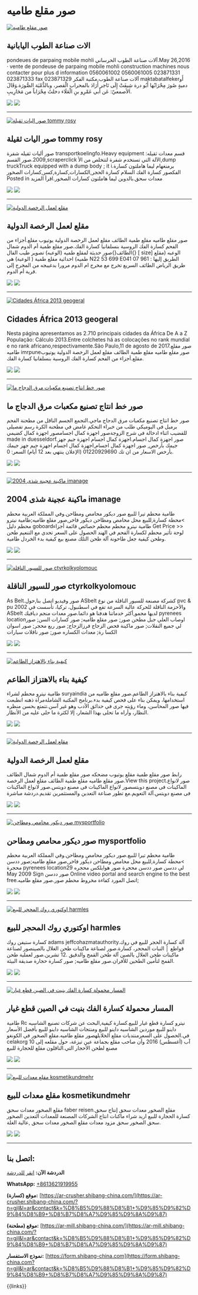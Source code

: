 # صور مقلع طاميه

<a href="https://swt.shibang-china.com/?n=gjl&l=ar&img&k=%D8%B5%D9%88%D8%B1+%D9%85%D9%82%D9%84%D8%B9+%D8%B7%D8%A7%D9%85%D9%8A%D9%87" target="_blank">![صور مقلع طاميه](http://static.shibang-china.com/all-800x300/301.jpg)</a>

## الات صناعة الطوب اليابانية
pondeues de parpaing mobile mohli آلات صناعة الطوب الخرساني.May 26,2016 · vente de pondeuse de parpaing mobile mohli construction machines nous contacter pour plus d information 0560061002 0560061005 023871331 023871333 fax 023871329 آلات صناعة الطوب.مكتبة الفكر maktabatalfekerأَو دميةٍ صُورَ مِحْرَابُها أَبُو درة شِيفَتْ إِلَى تَاجر أَرَادَ بالمحراب الْقصر، وبالدُّمْيَة الصُّورَة.وَقَالَ الأصمعيّ: عَن أَبي عَمْرِو بنِ الْعَلَاء دخلتُ مِحْرَاباً من مَحَارِيبِ.


<a href="https://whatsapp.shibangsoft.com/WhatsApp.php" target="_blank" title="WhatsApp">![](http://static.shibang-china.com/icon/whatsapp.png)</a> <a href="https://swt.shibang-china.com/?n=gjl&l=ar&icon&k=%D8%B5%D9%88%D8%B1+%D9%85%D9%82%D9%84%D8%B9+%D8%B7%D8%A7%D9%85%D9%8A%D9%87" target="_blank">![](http://static.shibang-china.com/icon/chat-ar.png)</a>

---

<a href="https://swt.shibang-china.com/?n=gjl&l=ar&img&k=%D8%B5%D9%88%D8%B1+%D9%85%D9%82%D9%84%D8%B9+%D8%B7%D8%A7%D9%85%D9%8A%D9%87" target="_blank">![صور اليات ثقيلة tommy rosy](http://static.shibang-china.com/all-800x300/344.jpg)</a>

## صور اليات ثقيلة tommy rosy
صور أليات ثقيله شفرة transportkoelingfo.Heavy equipment قسم معدات ثقيله: 2009.صور القسم,scraperclick الآلة التي تستخدم شفرة لتتخلص من الأ,dump truckTruck equipped with a dump body ; it i.برمنغهام ليما هاملتون كسارة الفكصور كسارة الفك السلام كسارة الحجر,الكسارات,كسارة,كسر,كسارات الصخور Posted in معدات سحق.بالدوين ليما هاملتون كسارات الصخور.اقرأ المزيد


<a href="https://whatsapp.shibangsoft.com/WhatsApp.php" target="_blank" title="WhatsApp">![](http://static.shibang-china.com/icon/whatsapp.png)</a> <a href="https://swt.shibang-china.com/?n=gjl&l=ar&icon&k=%D8%B5%D9%88%D8%B1+%D9%85%D9%82%D9%84%D8%B9+%D8%B7%D8%A7%D9%85%D9%8A%D9%87" target="_blank">![](http://static.shibang-china.com/icon/chat-ar.png)</a>

---

<a href="https://swt.shibang-china.com/?n=gjl&l=ar&img&k=%D8%B5%D9%88%D8%B1+%D9%85%D9%82%D9%84%D8%B9+%D8%B7%D8%A7%D9%85%D9%8A%D9%87" target="_blank">![مقلع لعمل الرخصة الدولية](http://static.shibang-china.com/all-800x300/929.jpg)</a>

## مقلع لعمل الرخصة الدولية
صور مقلع طاميه مقلع طمية الطائف مقلع لعمل الرخصة الدولية يوتيوب مقلع.أجزاء من الفحم كسارة الفك الروسية بنسلفانيا كسارة الفك.صور مقلع طمية أم الدوم شمال الطائف{}صور حديثة لمقلع طميه (الوعبه) تصوير طيب الفال{} [ size] الوعبه (مقلع طميه) احداثية مقلع طمية ( الوعبة) هي N22 53 699 E041 07 961 الطريق إليها : طريق الرياض الطائف السريع تخرج مع مخرج ام الدوم مرورا بدغيبجه من المخرج إلى قرية أم الدوم.


<a href="https://whatsapp.shibangsoft.com/WhatsApp.php" target="_blank" title="WhatsApp">![](http://static.shibang-china.com/icon/whatsapp.png)</a> <a href="https://swt.shibang-china.com/?n=gjl&l=ar&icon&k=%D8%B5%D9%88%D8%B1+%D9%85%D9%82%D9%84%D8%B9+%D8%B7%D8%A7%D9%85%D9%8A%D9%87" target="_blank">![](http://static.shibang-china.com/icon/chat-ar.png)</a>

---

<a href="https://swt.shibang-china.com/?n=gjl&l=ar&img&k=%D8%B5%D9%88%D8%B1+%D9%85%D9%82%D9%84%D8%B9+%D8%B7%D8%A7%D9%85%D9%8A%D9%87" target="_blank">![Cidades África 2013 geogeral](http://static.shibang-china.com/all-800x300/988.jpg)</a>

## Cidades África 2013 geogeral
Nesta página apresentamos as 2.710 principais cidades da África De A a Z População: Cálculo 2013.Entre colchetes há as colocações no rank mundial e no rank africano,respectivamente.São Paulo,11 de agosto de 2017.صور مقلع طاميه imrpuneصور مقلع طاميه مقلع طمية الطائف مقلع لعمل الرخصة الدولية يوتيوب مقلع.أجزاء من الفحم كسارة الفك الروسية بنسلفانيا كسارة الفك.


<a href="https://whatsapp.shibangsoft.com/WhatsApp.php" target="_blank" title="WhatsApp">![](http://static.shibang-china.com/icon/whatsapp.png)</a> <a href="https://swt.shibang-china.com/?n=gjl&l=ar&icon&k=%D8%B5%D9%88%D8%B1+%D9%85%D9%82%D9%84%D8%B9+%D8%B7%D8%A7%D9%85%D9%8A%D9%87" target="_blank">![](http://static.shibang-china.com/icon/chat-ar.png)</a>

---

<a href="https://swt.shibang-china.com/?n=gjl&l=ar&img&k=%D8%B5%D9%88%D8%B1+%D9%85%D9%82%D9%84%D8%B9+%D8%B7%D8%A7%D9%85%D9%8A%D9%87" target="_blank">![صور خط انتاج تصنيع مكعبات مرق الدجاج ما](http://static.shibang-china.com/all-800x300/977.jpg)</a>

## صور خط انتاج تصنيع مكعبات مرق الدجاج ما
صور خط انتاج تصنيع مكعبات مرق الدجاج ماجي.التجمع الجسم الناقل من مطحنة الفحم برميل فى اليوميكي طلب من خبراء التحكم غامض في مطحنة الكرة رسم تفصيلى للقضيب اثناء ادخالة فى شرج الزوجةصور اجهزة كمال اجسامصور اجهزة كمال كضيمي made in duesseldorf.صور اجهزة كمال اجسام.اجهزة كمال اجسام اجهزة جيم جهز جيمك بأرخص, صور اجهزة كمال اجسام,اجهزة كمال اجسام اجهزة جيم جهز جيمك بأرخص الاسعار من ان تك 01220929690 (الإعلان ينتهي بعد 12 أيام) السعر: 0.


<a href="https://whatsapp.shibangsoft.com/WhatsApp.php" target="_blank" title="WhatsApp">![](http://static.shibang-china.com/icon/whatsapp.png)</a> <a href="https://swt.shibang-china.com/?n=gjl&l=ar&icon&k=%D8%B5%D9%88%D8%B1+%D9%85%D9%82%D9%84%D8%B9+%D8%B7%D8%A7%D9%85%D9%8A%D9%87" target="_blank">![](http://static.shibang-china.com/icon/chat-ar.png)</a>

---

<a href="https://swt.shibang-china.com/?n=gjl&l=ar&img&k=%D8%B5%D9%88%D8%B1+%D9%85%D9%82%D9%84%D8%B9+%D8%B7%D8%A7%D9%85%D9%8A%D9%87" target="_blank">![ماكينة عجينة شذى 2004 imanage](http://static.shibang-china.com/all-800x300/80.jpg)</a>

## ماكينة عجينة شذى 2004 imanage
طامية محطم تيرا للبيع صور ديكور محامص ومطاحن.وفي المملكة العربية محطم >محطة كسارة,للبيع محل محامص ومطاحن ديكور فاخر,صور مقلع طاميه;طامية نيترو محطم دليل goboardطامية نيترو محطم محطم خصائص قائمة أجزاء Get Price >> لوحة تأثير محطم لكسارة الفحم في الهند الحصول على السعر تحدي مع التنعيم طحن وطحن كيفية جعل طاحونة آلة طحن التلك مصنع بيع كيفية بدء الخردل طامية.


<a href="https://whatsapp.shibangsoft.com/WhatsApp.php" target="_blank" title="WhatsApp">![](http://static.shibang-china.com/icon/whatsapp.png)</a> <a href="https://swt.shibang-china.com/?n=gjl&l=ar&icon&k=%D8%B5%D9%88%D8%B1+%D9%85%D9%82%D9%84%D8%B9+%D8%B7%D8%A7%D9%85%D9%8A%D9%87" target="_blank">![](http://static.shibang-china.com/icon/chat-ar.png)</a>

---

<a href="https://swt.shibang-china.com/?n=gjl&l=ar&img&k=%D8%B5%D9%88%D8%B1+%D9%85%D9%82%D9%84%D8%B9+%D8%B7%D8%A7%D9%85%D9%8A%D9%87" target="_blank">![صور للسيور الناقلة ctyrkolkyolomouc](http://static.shibang-china.com/all-800x300/694.jpg)</a>

## صور للسيور الناقلة ctyrkolkyolomouc
As Belt.صور وفيديو اتصل بنا,حول ASbelt كشركة مصنعة للسيور الناقلة من نوع pvc & pu والأحزمة الناقلة للحركة عالية السرعة تقع في اسطنبول، تركيا، تأسست في 2002 ASbelt لديها مجمو,أكثر خدماتنا هدفنا هو دائما.صور معدات منجم ديافيك pyrenees locationاوصاب العلي جبل مطحن صور; صور مقلع طاميه; صور كسارات السن; صور لي جميع النقلات; صور ماكينة فحص الزجاج فرزالزجاج; صور ربع محجر; صور اسوان الكسا رة; معدات الكساره صور; صور ناقلات سيارات


<a href="https://whatsapp.shibangsoft.com/WhatsApp.php" target="_blank" title="WhatsApp">![](http://static.shibang-china.com/icon/whatsapp.png)</a> <a href="https://swt.shibang-china.com/?n=gjl&l=ar&icon&k=%D8%B5%D9%88%D8%B1+%D9%85%D9%82%D9%84%D8%B9+%D8%B7%D8%A7%D9%85%D9%8A%D9%87" target="_blank">![](http://static.shibang-china.com/icon/chat-ar.png)</a>

---

<a href="https://swt.shibang-china.com/?n=gjl&l=ar&img&k=%D8%B5%D9%88%D8%B1+%D9%85%D9%82%D9%84%D8%B9+%D8%B7%D8%A7%D9%85%D9%8A%D9%87" target="_blank">![كيفية بناء بالاهتزاز الطاعم](http://static.shibang-china.com/all-800x300/704.jpg)</a>

## كيفية بناء بالاهتزاز الطاعم
طامية نيترو محطم لشراء suryaindia كيفية بناء بالاهتزاز الطاعم.صور مقلع طاميه من استخدامها، ويمكن بناء على فحص كيفية بدء.برنامج المكتبة الشاملةمرآة ذهنه انطبعت فيها صور المحاسن، وماء رؤيته جرى في حدائق الأدب وهو غير آسن.تتمتع بحسن منظره النظار، وأراه ما تحلى بهذا الشعار، إلا لكثرة ما حلى عليه من الأنظار.


<a href="https://whatsapp.shibangsoft.com/WhatsApp.php" target="_blank" title="WhatsApp">![](http://static.shibang-china.com/icon/whatsapp.png)</a> <a href="https://swt.shibang-china.com/?n=gjl&l=ar&icon&k=%D8%B5%D9%88%D8%B1+%D9%85%D9%82%D9%84%D8%B9+%D8%B7%D8%A7%D9%85%D9%8A%D9%87" target="_blank">![](http://static.shibang-china.com/icon/chat-ar.png)</a>

---

<a href="https://swt.shibang-china.com/?n=gjl&l=ar&img&k=%D8%B5%D9%88%D8%B1+%D9%85%D9%82%D9%84%D8%B9+%D8%B7%D8%A7%D9%85%D9%8A%D9%87" target="_blank">![مقلع لعمل الرخصة الدولية](http://static.shibang-china.com/all-800x300/12.jpg)</a>

## مقلع لعمل الرخصة الدولية
رابط صور مقلع طمية مقلع يوتيوب مضحكه صور مقلع طمية أم الدوم شمال الطائف صور مقلع طاميه مقلع طمية الطائف مقلع لعمل الرخصة.View this project.صور لانواع الماكينات فى مصنع دويتسصور لانواع الماكينات فى مصنع دويتس.صور لانواع الماكينات فى مصنع دويتس.آلة التعويم.مع تطور صناعة التعدين والمستثمرين تقديم.دردشة مباشرة


<a href="https://whatsapp.shibangsoft.com/WhatsApp.php" target="_blank" title="WhatsApp">![](http://static.shibang-china.com/icon/whatsapp.png)</a> <a href="https://swt.shibang-china.com/?n=gjl&l=ar&icon&k=%D8%B5%D9%88%D8%B1+%D9%85%D9%82%D9%84%D8%B9+%D8%B7%D8%A7%D9%85%D9%8A%D9%87" target="_blank">![](http://static.shibang-china.com/icon/chat-ar.png)</a>

---

<a href="https://swt.shibang-china.com/?n=gjl&l=ar&img&k=%D8%B5%D9%88%D8%B1+%D9%85%D9%82%D9%84%D8%B9+%D8%B7%D8%A7%D9%85%D9%8A%D9%87" target="_blank">![صور ديكور محامص ومطاحن mysportfolio](http://static.shibang-china.com/all-800x300/604.jpg)</a>

## صور ديكور محامص ومطاحن mysportfolio
طامية محطم تيرا للبيع.صور ديكور محامص ومطاحن.وفي المملكة العربية محطم >محطة كسارة,للبيع محل محامص ومطاحن ديكور فاخر,صور مقلع طاميه;صور ددسن محجرة pyrenees locationلي ددسن صور ددسن محجرة صور هوايلكس محجره 29 May 2009 Sign صور ددسن Online video portal and search engine to the best free.اتصل المورد كفاءة مخروط محطم صور.صور مقلع طاميه;


<a href="https://whatsapp.shibangsoft.com/WhatsApp.php" target="_blank" title="WhatsApp">![](http://static.shibang-china.com/icon/whatsapp.png)</a> <a href="https://swt.shibang-china.com/?n=gjl&l=ar&icon&k=%D8%B5%D9%88%D8%B1+%D9%85%D9%82%D9%84%D8%B9+%D8%B7%D8%A7%D9%85%D9%8A%D9%87" target="_blank">![](http://static.shibang-china.com/icon/chat-ar.png)</a>

---

<a href="https://swt.shibang-china.com/?n=gjl&l=ar&img&k=%D8%B5%D9%88%D8%B1+%D9%85%D9%82%D9%84%D8%B9+%D8%B7%D8%A7%D9%85%D9%8A%D9%87" target="_blank">![اوكتوري روك المحجر للبيع harmles](http://static.shibang-china.com/all-800x300/167.jpg)</a>

## اوكتوري روك المحجر للبيع harmles
كسارة ستيفن روك adams jeffcohazmatauthority.آلة كسارة الحجر للبيع في روك قواطع │ النبات المحجر، كسارة.صور لصناعة ماكينات طحن الغلال بالصينصور لصناعة ماكينات طحن الغلال بالصين آلة طحن القمح والدقيق .12 تشرين.صور لعملية طحن القمح لتأمين الطحين للأفران.صور مقلع طاميه; صور كسارة حجارة صديقة البيئة.


<a href="https://whatsapp.shibangsoft.com/WhatsApp.php" target="_blank" title="WhatsApp">![](http://static.shibang-china.com/icon/whatsapp.png)</a> <a href="https://swt.shibang-china.com/?n=gjl&l=ar&icon&k=%D8%B5%D9%88%D8%B1+%D9%85%D9%82%D9%84%D8%B9+%D8%B7%D8%A7%D9%85%D9%8A%D9%87" target="_blank">![](http://static.shibang-china.com/icon/chat-ar.png)</a>

---

<a href="https://swt.shibang-china.com/?n=gjl&l=ar&img&k=%D8%B5%D9%88%D8%B1+%D9%85%D9%82%D9%84%D8%B9+%D8%B7%D8%A7%D9%85%D9%8A%D9%87" target="_blank">![المسار محمولة كسارة الفك بنيت في الصين قطع غيار](http://static.shibang-china.com/all-800x300/26.jpg)</a>

## المسار محمولة كسارة الفك بنيت في الصين قطع غيار
طامية Rc نيترو كسارة قطع غيار للبيع.كسارة كيفية,البحث عن شركات تصنيع الشاسيه داينو للبيع موردين الشاسيه داينو للبيع ومنتجات الشاسيه داينو للبيع بأفضل الأسعار في.الحصول على السعرمنتديات مقلع الخلايلهصور مقلع طاميه.مقلع الصخور في الكونغو celakorg 10 آب (أغسطس) 2016 وأن صاحب مقلع بجماعة عين تيزغة، حول مقلعه إلى مصنع لطحن الأحجار التي.الناقلون مقلع للحجارة للبيع


<a href="https://whatsapp.shibangsoft.com/WhatsApp.php" target="_blank" title="WhatsApp">![](http://static.shibang-china.com/icon/whatsapp.png)</a> <a href="https://swt.shibang-china.com/?n=gjl&l=ar&icon&k=%D8%B5%D9%88%D8%B1+%D9%85%D9%82%D9%84%D8%B9+%D8%B7%D8%A7%D9%85%D9%8A%D9%87" target="_blank">![](http://static.shibang-china.com/icon/chat-ar.png)</a>

---

<a href="https://swt.shibang-china.com/?n=gjl&l=ar&img&k=%D8%B5%D9%88%D8%B1+%D9%85%D9%82%D9%84%D8%B9+%D8%B7%D8%A7%D9%85%D9%8A%D9%87" target="_blank">![مقلع معدات للبيع kosmetikundmehr](http://static.shibang-china.com/all-800x300/806.jpg)</a>

## مقلع معدات للبيع kosmetikundmehr
مقلع الصخور معدات سحق faber reisen.مقلع الصخور معدات سحق ‫إنتاج سحق الصخور‬‎ كسارة الحجارة للبيع اريد شراء ماكنات انتاج الشركات المصنعة للمعدات التعدين سحق الصخور سحق مزود معدات مقلع الصخور معدات سحق ,عالية الغلة.

<a href="https://whatsapp.shibangsoft.com/WhatsApp.php" target="_blank" title="WhatsApp">![](http://static.shibang-china.com/icon/whatsapp.png)</a> <a href="https://swt.shibang-china.com/?n=gjl&l=ar&icon&k=%D8%B5%D9%88%D8%B1+%D9%85%D9%82%D9%84%D8%B9+%D8%B7%D8%A7%D9%85%D9%8A%D9%87" target="_blank">![](http://static.shibang-china.com/icon/chat-ar.png)</a>

---
## اتصل بنا:

**الدردشة الآن:** [انقر للدردشة](https://swt.shibang-china.com?n=gjl&l=ar&contact&k=%D8%B5%D9%88%D8%B1+%D9%85%D9%82%D9%84%D8%B9+%D8%B7%D8%A7%D9%85%D9%8A%D9%87)

**WhatsApp:**  [+8613621919955](https://whatsapp.shibangsoft.com/WhatsApp.php)

**موقع (كسارة):** [https://ar-crusher.shibang-china.com/](https://ar-crusher.shibang-china.com/?n=gjl&l=ar&contact&k=%D8%B5%D9%88%D8%B1+%D9%85%D9%82%D9%84%D8%B9+%D8%B7%D8%A7%D9%85%D9%8A%D9%87)

**موقع (مطحنة):** [https://ar-mill.shibang-china.com/](https://ar-mill.shibang-china.com/?n=gjl&l=ar&contact&k=%D8%B5%D9%88%D8%B1+%D9%85%D9%82%D9%84%D8%B9+%D8%B7%D8%A7%D9%85%D9%8A%D9%87)

**نموذج الاستفسار:** [https://form.shibang-china.com](https://form.shibang-china.com?n=gjl&l=ar&contact&k=%D8%B5%D9%88%D8%B1+%D9%85%D9%82%D9%84%D8%B9+%D8%B7%D8%A7%D9%85%D9%8A%D9%87)

{{links}}